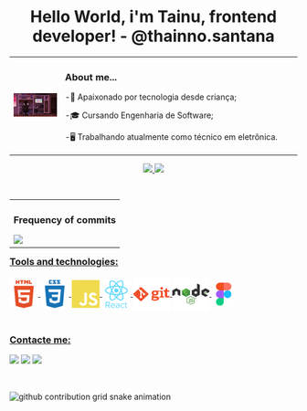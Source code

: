 <h1 align="center">Hello World, i'm Tainu, frontend developer! - @thainno.santana</h1>

<table align="center" border="0" cellspacing="0" cellpadding="0">
  <tr>
    <td style="border: 0";>
      <img width="450" src="tainu.gif" />
    </td>
    <td width="400" style="border: 0";>
      <h3>About me...</h3>
      <p>
        -👶 Apaixonado por tecnologia desde criança;
      </p>
      <p>
        -🎓 Cursando Engenharia de Software;
      </p>
      <p>
        -🖥️ Trabalhando atualmente como técnico em eletrônica.
      </p>
    </tr>
</table>

<div align="center">
  <a href="https://github.com/Thainno">
  <img height="160em" src="https://github-readme-stats.vercel.app/api?username=Thainno&show_icons=true&theme=highcontrast&include_all_commits=true&count_private=true"/>
  <img height="160em" src="https://github-readme-stats.vercel.app/api/top-langs/?username=Thainno&layout=compact&langs_count=7&theme=highcontrast"/>
</div>
  
##
  
<table align="right" border="0" cellspacing="0" cellpadding="0">
  <tr>
    <td style="border: 0";>    
      <h3>Frequency of commits</h3>
      <img height="160em" src="https://github-readme-streak-stats.herokuapp.com/?user=thainno&theme=highcontrast&hide_border=false"/> 
    </td>
  </tr>
</table>
  
 <div>
   <h3>Tools and technologies:</h3>
   <img title="HTML5" align="center" alt="Thainno-html" height="50" width="50" src="https://raw.githubusercontent.com/devicons/devicon/master/icons/html5/html5-plain-wordmark.svg">
   <img title="CSS3" align="center" alt="Thainno-css" height="50" width="50" src="https://raw.githubusercontent.com/devicons/devicon/master/icons/css3/css3-plain-wordmark.svg">
   <img title="JavaScript" align="center" alt="Thainno-js" height="50" width="50" src="https://raw.githubusercontent.com/devicons/devicon/master/icons/javascript/javascript-plain.svg">   
   <img title="React" align="center" alt="Thainno-react" height="50" width="50" src="https://raw.githubusercontent.com/devicons/devicon/master/icons/react/react-original-wordmark.svg">
   <img title="Git" align="center" alt="Thainno-git" height="60" width="65" src="https://raw.githubusercontent.com/devicons/devicon/master/icons/git/git-plain-wordmark.svg">
   <img title="Node.js" align="center" alt="Thainno-nodejs" height="60" width="65" src="https://raw.githubusercontent.com/devicons/devicon/master/icons/nodejs/nodejs-original-wordmark.svg"">
   <img title="Figma" align="center" alt="Thainno-figma" height="40" width="40" src="https://raw.githubusercontent.com/devicons/devicon/master/icons/figma/figma-original.svg""><br></br>  
 </div>
    
<div>    
  <h3>Contacte me:</h3> 
  <a href="https://www.instagram.com/thainno.santana/" target="_blank"><img src="https://img.shields.io/badge/Instagram-%23E4405F.svg?style=for-the-badge&logo=Instagram&logoColor=white" target="_blank"></a>
  <a href="https://www.linkedin.com/in/thainno-santana/" target="_blank"><img src="https://img.shields.io/badge/linkedin-%230077B5.svg?style=for-the-badge&logo=linkedin&logoColor=white" target="_blank"></a>
  <a href="mailto:thainnosv@gmail.com" target="_blank"><img src="https://img.shields.io/badge/Gmail-D14836?style=for-the-badge&logo=gmail&logoColor=white" target="_blank"></a><br></br> 
</div>
  
##

 <picture align="center">
  <source media="(prefers-color-scheme: dark)" srcset="https://raw.githubusercontent.com/Thainno/Thainno/output/github-contribution-grid-snake-dark.svg">
  <source media="(prefers-color-scheme: light)" srcset="https://raw.githubusercontent.com/Thainno/Thainno/output/github-contribution-grid-snake.svg">
  <img alt="github contribution grid snake animation" src="https://raw.githubusercontent.com/Thainno/Thainno/output/github-contribution-grid-snake.svg">
</picture>

